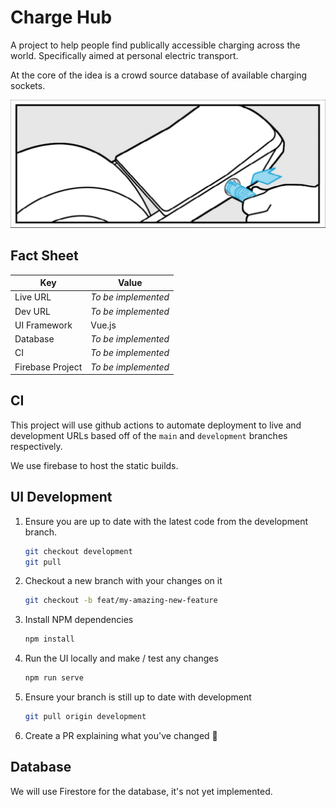 # Charge Hub

A project to help people find publically accessible charging across the world. Specifically aimed at personal electric transport.

At the core of the idea is a crowd source database of available charging sockets.

![charge-hub](./.project/readme.png)

## Fact Sheet

| Key              | Value               |
| ---------------- | ------------------- |
| Live URL         | _To be implemented_ |
| Dev URL          | _To be implemented_ |
| UI Framework     | Vue.js              |
| Database         | _To be implemented_ |
| CI               | _To be implemented_ |
| Firebase Project | _To be implemented_ |

## CI

This project will use github actions to automate deployment to live and development URLs based off of the `main` and `development` branches respectively.

We use firebase to host the static builds.

## UI Development

1. Ensure you are up to date with the latest code from the development branch.

    ```bash
    git checkout development
    git pull
    ```

1. Checkout a new branch with your changes on it

    ```bash
    git checkout -b feat/my-amazing-new-feature
    ```

1. Install NPM dependencies

    ```bash
    npm install
    ```

1. Run the UI locally and make / test any changes

    ```bash
    npm run serve
    ```

1. Ensure your branch is still up to date with development

    ```bash
    git pull origin development
    ```

1. Create a PR explaining what you've changed 🦸

## Database

We will use Firestore for the database, it's not yet implemented.
